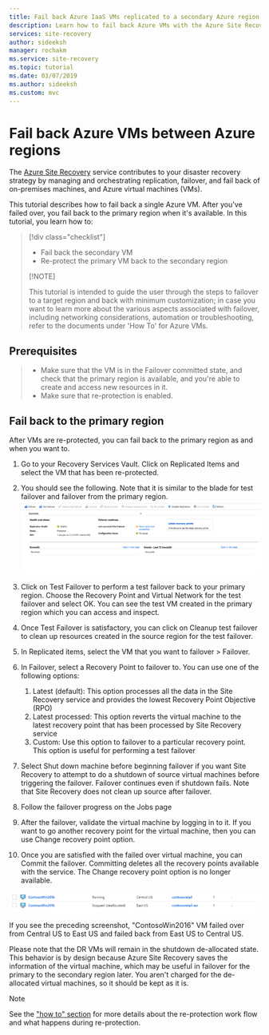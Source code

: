 ```yaml
---
title: Fail back Azure IaaS VMs replicated to a secondary Azure region for disaster recovery with the Azure Site Recovery service.
description: Learn how to fail back Azure VMs with the Azure Site Recovery service.
services: site-recovery
author: sideeksh
manager: rochakm
ms.service: site-recovery
ms.topic: tutorial
ms.date: 03/07/2019
ms.author: sideeksh
ms.custom: mvc
---
```


# Fail back Azure VMs between Azure regions

The [Azure Site Recovery](site-recovery-overview.md) service contributes to your disaster recovery strategy by managing and orchestrating replication, failover, and fail back of on-premises machines, and Azure virtual machines (VMs).

This tutorial describes how to fail back a single Azure VM. After you've failed over, you fail back to the primary region when it's available. In this tutorial, you learn how to:

> [!div class="checklist"]
> 
> * Fail back the secondary VM
> * Re-protect the primary VM back to the secondary region
> 
> [!NOTE]
> 
> This tutorial is intended to guide the user through the steps to failover to a target region and back with minimum customization; in case you want to learn more about the various aspects associated with failover, including networking considerations, automation or troubleshooting, refer to the documents under 'How To' for Azure VMs.

## Prerequisites

> * Make sure that the VM is in the Failover committed state, and check that the primary region is available, and you're able to create and access new resources in it.
> * Make sure that re-protection is enabled.

## Fail back to the primary region

After VMs are re-protected, you can fail back to the primary region as and when you want to.

1. Go to your Recovery Services Vault. Click on Replicated Items and select the VM that has been re-protected.

2. You should see the following. Note that it is similar to the blade for test failover and failover from the primary region.
![Failback to primary](./media/site-recovery-azure-to-azure-failback/azure-to-azure-failback.png)

3. Click on Test Failover to perform a test failover back to your primary region. Choose the Recovery Point and Virtual Network for the test failover and select OK. You can see the test VM created in the primary region which you can access and inspect.

4. Once Test Failover is satisfactory, you can click on Cleanup test failover to clean up resources created in the source region for the test failover.

5. In Replicated items, select the VM that you want to failover > Failover.

6. In Failover, select a Recovery Point to failover to. You can use one of the following options:
    1. Latest (default): This option processes all the data in the Site Recovery service and provides the lowest Recovery Point Objective (RPO)
    2. Latest processed: This option reverts the virtual machine to the latest recovery point that has been processed by Site Recovery service
    3. Custom: Use this option to failover to a particular recovery point. This option is useful for performing a test failover

7. Select Shut down machine before beginning failover if you want Site Recovery to attempt to do a shutdown of source virtual machines before triggering the failover. Failover continues even if shutdown fails. Note that Site Recovery does not clean up source after failover.

8. Follow the failover progress on the Jobs page

9. After the failover, validate the virtual machine by logging in to it. If you want to go another recovery point for the virtual machine, then you can use Change recovery point option.

10. Once you are satisfied with the failed over virtual machine, you can Commit the failover. Committing deletes all the recovery points available with the service. The Change recovery point option is no longer available.

![VM at primary and secondary regions](./media/site-recovery-azure-to-azure-failback/azure-to-azure-failback-vm-view.png)

If you see the preceding screenshot, "ContosoWin2016" VM failed over from Central US to East US and failed back from East US to Central US.

Please note that the DR VMs will remain in the shutdown de-allocated state. This behavior is by design because Azure Site Recovery saves the information of the virtual machine, which may be useful in failover for the primary to the secondary region later. You aren't charged for the de-allocated virtual machines, so it should be kept as it is.

> [!NOTE]
> See the ["how to" section](https://docs.microsoft.com/azure/site-recovery/azure-to-azure-how-to-reprotect#what-happens-during-reprotection) for more details about the re-protection work flow and what happens during re-protection.
